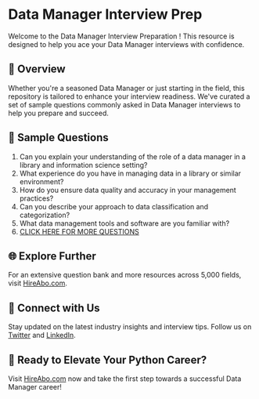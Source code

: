 # Data Manager Interview Prep

Welcome to the Data Manager Interview Preparation ! This resource is designed to help you ace your Data Manager interviews with confidence.

## 🚀 Overview

Whether you're a seasoned Data Manager or just starting in the field, this repository is tailored to enhance your interview readiness. We've curated a set of sample questions commonly asked in Data Manager interviews to help you prepare and succeed.

## 📝 Sample Questions

1. Can you explain your understanding of the role of a data manager in a library and information science setting?
2. What experience do you have in managing data in a library or similar environment?
3. How do you ensure data quality and accuracy in your management practices?
4. Can you describe your approach to data classification and categorization?
5. What data management tools and software are you familiar with?
6. [CLICK HERE FOR MORE QUESTIONS](https://hireabo.com/job/18_1_8/Data%20Manager)

## 🌐 Explore Further

For an extensive question bank and more resources across 5,000 fields, visit [HireAbo.com](https://www.hireabo.com).

## 📱 Connect with Us

Stay updated on the latest industry insights and interview tips. Follow us on [Twitter](https://twitter.com/hireabo) and [LinkedIn](https://www.linkedin.com/in/hire-abo-3609972a8/).

## 🚀 Ready to Elevate Your Python Career?

Visit [HireAbo.com](https://www.hireabo.com) now and take the first step towards a successful Data Manager career!